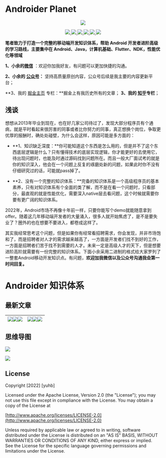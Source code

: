 # Androider Planet

<p align='center'>
  <a href="https://www.github.com/ByteYuhb" target="_blank">
    <img src="https://komarev.com/ghpvc/?username=ByteYuhb&style=flat&label=👁%20Views&color=brightgreen">
  </a>
</p>

<p align='center'>
  <a href="https://www.github.com/ByteYuhb" target="_blank">
    <img src="https://img.shields.io/badge/作者-@小余-brightgreen.svg?style=flat&logo=GitHub">
  </a>
  <a href="https://picgo-test-yuhb.oss-cn-shanghai.aliyuncs.com/%E5%85%AC%E4%BC%97%E5%8F%B7%E4%BA%8C%E7%BB%B4%E7%A0%81.jpg" target="_blank">
    <img src="https://img.shields.io/badge/公众号-小余的自习室-brightgreen.svg?style=flat&logo=WeChat">
  </a>
  <a href="https://juejin.cn/user/1011206428035661" target="_blank">
    <img src="https://img.shields.io/badge/🔥%20juejin-掘金-blue.svg?style=flat">
  </a>
  <a href="https://www.zhihu.com/people/yu-hai-bing-63" target="_blank">
    <img src="https://img.shields.io/badge/zhihu-知乎-informational.svg?style=flat&logo=Zhihu">
  </a>
  <a href="https://blog.csdn.net/yuhaibing111?spm=1010.2135.3001.5421" target="_blank">
    <img src="https://img.shields.io/badge/csdn-CSDN-9cf.svg?style=flat">
  </a>
  <a href="https://www.jianshu.com/u/c0b6b64dfc1a" target="_blank">
    <img src="https://img.shields.io/badge/jianshu-简书-orange.svg?style=flat">
  </a>
</p>


**笔者致力于打造一个完整的移动端开发知识体系，帮助 Android 开发者进阶高级的学习路线，主要集中在 Android、Java，计算机基础、Flutter、NDK，性能优化等领域** 



**1、小余的[微信](https://picgo-test-yuhb.oss-cn-shanghai.aliyuncs.com/%E5%B0%8F%E4%BD%99%E7%9A%84%E5%BE%AE%E4%BF%A1.jpg)** ：欢迎你加我好友，有问题可以更加快捷的沟通。

**2、小余的 [公众号](https://picgo-test-yuhb.oss-cn-shanghai.aliyuncs.com/%E5%85%AC%E4%BC%97%E5%8F%B7%E4%BA%8C%E7%BB%B4%E7%A0%81.jpg)：** 坚持高质量原创内容，公众号后续是我主要的内容更新平台；

**3、我的 [掘金主页](https://juejin.cn/user/1011206428035661) 专栏：**掘金上有我历史所有的文章；
**3、我的 [知乎](https://www.zhihu.com/people/yu-hai-bing-63)专栏**；

## 浅谈

想想从2013年毕业到现在，也在好几家公司待过了，发现大部分程序员有个通病，就是平时看起来很厉害的同事或者比你努力的同事，真正想换个岗位，争取更优厚的报酬时，确处处碰壁，为什么会这样，原因可能是多方面的：

- **1、知识缺乏深度：**你可能知道这个东西是怎么用的，但是并不了这个东西底层逻辑是什么？只有懂得技术的底层实现逻辑，你才能更好的去使用它，待出现问题时，也能及时通过源码找到问题所在。而且一般大厂面试考的就是你的知识深入，他会在一个问题上反复的琢磨处新的问题，如果此时你不没有仔细研究过的话，可能就pass掉了。

- **2、没有一个完整的知识体系：**完备的知识体系是一个高级程序员的基本素养，只有对知识体系有个全面的类了解，而不是在看一个问题时，只看部分，最直观的就是性能优化，需要深入native层去看问题，这个时候就需要你要有更广阔的知识体系。



2022年，Android市场不再像十年前一样，只要你能写个demo就能随意拿到offer。随着这几年移动端开发者的大量涌入，很多人就开始焦虑了，是不是要失业了？圈外的也在想要不要进入，都卷成这样了。

其实我经常思考这个问题，但是如果你有经常看招聘需求，你会发现，并非市场饱和了，而是招聘者对人才的需求越来越高了，一方面是开发者们找不到好的工作，一方面是招聘者们苦于找不到需要的人才。未来一定是高级人才的天下，但是想要进阶高阶就需要有一份完整的知识体系。下面小余采用二进制的格式给大家罗列了一整套Android移动开发知识点。有问题，**欢迎加我微信以及公众号沟通我会第一时间回复。**




# Androider  知识体系

## 最新文章

 [![](https://github-readme-juejin-recent-article-flywith24.vercel.app/juejin/1011206428035661/0?width=550)](https://github-readme-juejin-recent-article-flywith24.vercel.app/juejin/1011206428035661/0)[![](https://github-readme-juejin-recent-article-flywith24.vercel.app/juejin/1011206428035661/1?width=550)](https://github-readme-juejin-recent-article-flywith24.vercel.app/juejin/1011206428035661/1)[![](https://github-readme-juejin-recent-article-flywith24.vercel.app/juejin/1011206428035661/2?width=550)](https://github-readme-juejin-recent-article-flywith24.vercel.app/juejin/1011206428035661/2) | [![](https://github-readme-juejin-recent-article-flywith24.vercel.app/juejin/1011206428035661/3?width=550)](https://github-readme-juejin-recent-article-flywith24.vercel.app/juejin/1011206428035661/3)[![](https://github-readme-juejin-recent-article-flywith24.vercel.app/juejin/1011206428035661/4?width=550)](https://github-readme-juejin-recent-article-flywith24.vercel.app/juejin/1011206428035661/4)[![](https://github-readme-juejin-recent-article-flywith24.vercel.app/juejin/1011206428035661/5?width=550)](https://github-readme-juejin-recent-article-flywith24.vercel.app/juejin/1011206428035661/5) 
 ------------------------------------------------------------ | ------------------------------------------------------------ 



## 思维导图

![](https://picgo-test-yuhb.oss-cn-shanghai.aliyuncs.com/imgs/%E5%BE%AE%E4%BF%A1%E5%9B%BE%E7%89%87_20221211002635.png)

![](https://github.com/pengxurui/AndroidFamily/blob/master/images/AndroidFamily_2022_09_06.png)

## License

Copyright [2022] [yuhb]

Licensed under the Apache License, Version 2.0 (the "License");
you may not use this file except in compliance with the License.
You may obtain a copy of the License at

[http://www.apache.org/licenses/LICENSE-2.0](http://www.apache.org/licenses/LICENSE-2.0)

Unless required by applicable law or agreed to in writing, software
distributed under the License is distributed on an "AS IS" BASIS,
WITHOUT WARRANTIES OR CONDITIONS OF ANY KIND, either express or implied.
See the License for the specific language governing permissions and
limitations under the License.
